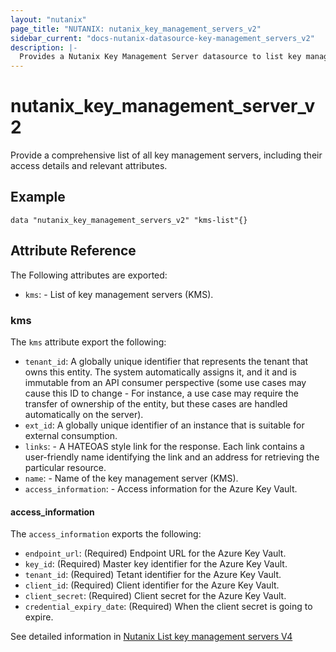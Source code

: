 ```yaml
---
layout: "nutanix"
page_title: "NUTANIX: nutanix_key_management_servers_v2"
sidebar_current: "docs-nutanix-datasource-key-management_servers_v2"
description: |-
  Provides a Nutanix Key Management Server datasource to list key management servers
---
```


# nutanix_key_management_server_v2

Provide a comprehensive list of all key management servers, including their access details and relevant attributes.

## Example

```hcl
data "nutanix_key_management_servers_v2" "kms-list"{}
```

## Attribute Reference

The Following attributes are exported:

- `kms`: - List of key management servers (KMS).

### kms

The `kms` attribute export the following:

- `tenant_id`: A globally unique identifier that represents the tenant that owns this entity. The system automatically assigns it, and it and is immutable from an API consumer perspective (some use cases may cause this ID to change - For instance, a use case may require the transfer of ownership of the entity, but these cases are handled automatically on the server).
- `ext_id`: A globally unique identifier of an instance that is suitable for external consumption.
- `links`: - A HATEOAS style link for the response. Each link contains a user-friendly name identifying the link and an address for retrieving the particular resource.
- `name`: - Name of the key management server (KMS).
- `access_information`: - Access information for the Azure Key Vault.

#### access_information

The `access_information` exports the following:

- `endpoint_url`: (Required) Endpoint URL for the Azure Key Vault.
- `key_id`: (Required) Master key identifier for the Azure Key Vault.
- `tenant_id`: (Required) Tetant identifier for the Azure Key Vault.
- `client_id`: (Required) Client identifier for the Azure Key Vault.
- `client_secret`: (Required) Client secret for the Azure Key Vault.
- `credential_expiry_date`: (Required) When the client secret is going to expire.

See detailed information in [Nutanix List key management servers V4](https://developers.nutanix.com/api-reference?namespace=security&version=v4.0#tag/KeyManagementServers/operation/listKeyManagementServers)
